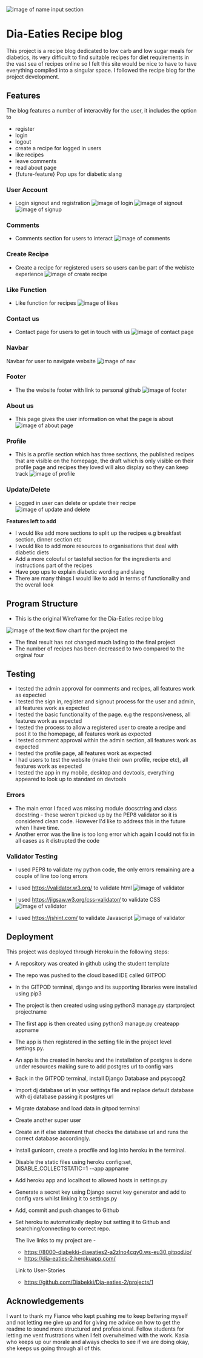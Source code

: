 
![image of name input section](media/am-i-responsive.JPG)

# Dia-Eaties Recipe blog
This project is a recipe blog dedicated to low carb and low sugar meals for diabetics, its very difficult to find suitable recipes for diet requirements in the vast sea of recipes online so I felt this site would be nice to have to have everything compiled into a singular space.
I followed the recipe blog for the project development.

## Features
The blog features a number of interacvitiy for the user, it includes the option to
- register
- login
- logout
- create a recipe for logged in users
- like recipes
- leave comments
- read about page
- {future-feature} Pop ups for diabetic slang


### User Account

- Login signout and registration 
![image of login](/media/sign-in.JPG)
![image of signout](media/sign-out.JPG)
![image of signup](media/sign-up.JPG)
 

### Comments

- Comments section for users to interact
![image of comments](media/comment.JPG)


### Create Recipe

- Create a recipe for registered users so users can be part of the webiste experience
![image of create recipe](media/create-recipe.JPG)


### Like Function

- Like function for recipes 
![image of likes](media/like.JPG)

### Contact us 

- Contact page for users to get in touch with us 
![image of contact page](media/contact-us.JPG)

### Navbar
Navbar for user to navigate website
![image of nav ](media/nav.JPG)

### Footer 
- The the website footer with link to personal github
![image of footer](media/footer.JPG)

### About us
- This page gives the user information on what the page is about
![image of about page](media/about-us.JPG)

### Profile
- This is a profile section which has three sections, the published recipes that are visible on the homepage, the draft which is only visible on their profile page and recipes they loved will also display so they can keep track 
![image of profile](media/profile.JPG)

### Update/Delete
- Logged in user can delete or update their recipe 
![image of update and delete](media/update.delete.JPG)

 **Features left to add**

- I would like add more sections to split up the recipes e.g breakfast section, dinner section etc
- I would like to add more resources to organisations that deal with diabetic diets
- Add a more colouful or tasteful section for the ingredients and instructions part of the recipes
- Have pop ups to explain diabetic wording and slang
- There are many things I would like to add in terms of functionality and the overall look

## Program Structure

- This is the original Wireframe for the Dia-Eaties recipe blog

![image of the text flow chart for the project](media/Wireframe.png)
me
- The final result has not changed much lading to the final project 
- The number of recipes has been decreased to two compared to the orginal four 


## Testing

 - I tested the admin approval for comments and recipes, all features work as expected
 - I tested the sign in, register and signout process for the user and admin, all features work as expected
 - I tested the basic functionality of the page. e.g the responsiveness, all features work as expected
 - I tested the process to allow a registered user to create a recipe and post it to the homepage, all features work as expected
 - I tested comment approval within the admin section, all features work as expected
 - I tested the profile page, all features work as expected
 - I had users to test the website (make their own profile, recipe etc), all features work as expected
 - I tested the app in my mobile, desktop and devtools, everything appeared to look up to standard on devtools

### Errors

  - The main error I faced was missing module docsctring and class docstring - these weren't picked up by the PEP8 validator so it is considered clean code. However I'd like to address this in the future when I have time.
  - Another error was the line is too long error which again I could not fix in all cases as it distrupted the code 


### Validator Testing 

- I used PEP8 to validate my python code, the only errors remaining are a couple of line too long errors 

- I used https://validator.w3.org/ to validate html
![image of validator](media/error-free-css.JPG)

- I used https://jigsaw.w3.org/css-validator/ to validate CSS
![image of validator](media/error-free-css.JPG)

- I used https://jshint.com/ to validate Javascript
![image of validator](media/js-works.JPG)

## Deployment 

This project was deployed through Heroku in the following steps:

- A repository was created in github using the student template
- The repo was pushed to the cloud based IDE called GITPOD
- In the GITPOD terminal, django and its supporting libraries were installed using pip3
- The project is then created using using python3 manage.py startproject projectname
- The first app is then created using python3 manage.py createapp appname
- The app is then registered in the setting file in the project level settings.py.
- An app is the created in heroku and the installation of postgres is done under
resources making sure to add postgres url to config vars
- Back in the GITPOD terminal, install Django Database and psycopg2
- Import dj database url in your settings file and replace default database with dj database passing it postgres url
- Migrate database and load data in gitpod terminal
- Create another super user
- Create an if else statement that checks the database url and runs the correct database accordingly.
- Install gunicorn, create a procfile and log into heroku in the terminal.
- Disable the static files using heroku config:set, DISABLE_COLLECTSTATIC=1 --app appname
- Add heroku app and localhost to allowed hosts in settings.py
- Generate a secret key using Django secret key generator and add to config vars whilst linking it to settings.py
- Add, commit and push changes to Github
- Set heroku to automatically deploy but setting it to Github and searching/connecting to correct repo.

  The live links to my project are - 
   - https://8000-diabekki-diaeaties2-a2zlno4cqy0.ws-eu30.gitpod.io/
   - https://dia-eaties-2.herokuapp.com/

   Link to User-Stories
   - https://github.com/Diabekki/Dia-eaties-2/projects/1



## Acknowledgements

I want to thank my Fiance who kept pushing me to keep bettering myself and not letting me give up and for giving me advice on how to get the readme to sound more structured and professional.
Fellow students for letting me vent frustrations when I felt overwhelmed with the work.
Kasia who keeps up our morale and always checks to see if we are doing okay, she keeps us going through all of this. 



